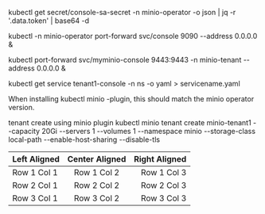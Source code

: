 kubectl get secret/console-sa-secret -n minio-operator -o json | jq -r '.data.token' | base64 -d

kubectl -n minio-operator port-forward svc/console 9090 --address 0.0.0.0 &

kubectl port-forward svc/myminio-console 9443:9443 -n minio-tenant --address 0.0.0.0 &

kubectl get service tenant1-console -n ns -o yaml > servicename.yaml

When installing kubectl minio -plugin, this should match the minio operator version.

tenant create using minio plugin
kubectl minio tenant create minio-tenant1 --capacity 20Gi --servers 1 --volumes 1 --namespace minio --storage-class local-path --enable-host-sharing --disable-tls

| Left Aligned | Center Aligned | Right Aligned |
|:-------------|:---------------:|--------------:|
| Row 1 Col 1  | Row 1 Col 2    | Row 1 Col 3  |
| Row 2 Col 1  | Row 2 Col 2    | Row 2 Col 3  |
| Row 3 Col 1  | Row 3 Col 2    | Row 3 Col 3  |
